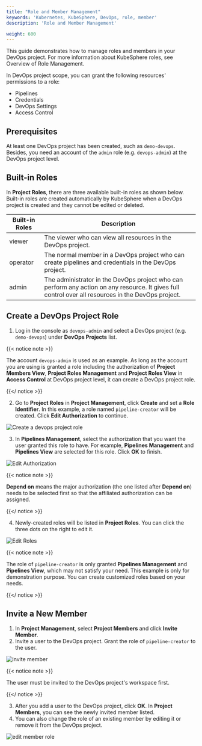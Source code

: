 ```yaml
---
title: "Role and Member Management"
keywords: 'Kubernetes, KubeSphere, DevOps, role, member'
description: 'Role and Member Management'

weight: 600
---
```


This guide demonstrates how to manage roles and members in your DevOps project. For more information about KubeSphere roles, see Overview of Role Management.

In DevOps project scope, you can grant the following resources' permissions to a role:

- Pipelines
- Credentials
- DevOps Settings
- Access Control

## Prerequisites

At least one DevOps project has been created, such as `demo-devops`. Besides, you need an account of the `admin` role (e.g. `devops-admin`) at the DevOps project level. 

## Built-in Roles

In **Project Roles**, there are three available built-in roles as shown below. Built-in roles are created automatically by KubeSphere when a DevOps project is created and they cannot be edited or deleted.

| Built-in Roles     | Description                                                  |
| ------------------ | ------------------------------------------------------------ |
| viewer | The viewer who can view all resources in the DevOps project. |
| operator   | The normal member in a DevOps project who can create pipelines and credentials in the DevOps project. |
| admin     | The administrator in the DevOps project who can perform any action on any resource. It gives full control over all resources in the DevOps project. |

## Create a DevOps Project Role

1. Log in the console as `devops-admin` and select a DevOps project (e.g. `demo-devops`) under **DevOps Projects** list.

{{< notice note >}}

The account `devops-admin` is used as an example. As long as the account you are using is granted a role including the authorization of **Project Members View**, **Project Roles Management** and **Project Roles View** in **Access Control** at DevOps project level, it can create a DevOps project role.

{{</ notice >}} 

2. Go to **Project Roles** in **Project Management**, click **Create** and set a **Role Identifier**. In this example, a role named `pipeline-creator` will be created. Click **Edit Authorization** to continue.

![Create a devops project role](/images/docs/devops-admin/devops_role_step1.png)

3. In **Pipelines Management**, select the authorization that you want the user granted this role to have. For example, **Pipelines Management** and **Pipelines View** are selected for this role. Click **OK** to finish.

![Edit Authorization](/images/docs/devops-admin/devops_role_step2.png)

{{< notice note >}} 

**Depend on** means the major authorization (the one listed after **Depend on**) needs to be selected first so that the affiliated authorization can be assigned.

{{</ notice >}} 

4. Newly-created roles will be listed in **Project Roles**. You can click the three dots on the right to edit it.

![Edit Roles](/images/docs/devops-admin/devops_role_list.png)

{{< notice note >}} 

The role of `pipeline-creator` is only granted **Pipelines Management** and **Pipelines View**, which may not satisfy your need. This example is only for demonstration purpose. You can create customized roles based on your needs.

{{</ notice >}} 

## Invite a New Member

1. In **Project Management**, select **Project Members** and click **Invite Member**.
2. Invite a user to the DevOps project. Grant the role of `pipeline-creator` to the user. 

![invite member](/images/docs/devops-admin/devops_invite_member.png)

{{< notice note >}} 

The user must be invited to the DevOps project's workspace first.

{{</ notice >}} 

3. After you add a user to the DevOps project, click **OK**. In **Project Members**, you can see the newly invited member listed.
4. You can also change the role of an existing member by editing it or remove it from the DevOps project.

![edit member role](/images/docs/devops-admin/devops_user_edit.png)


